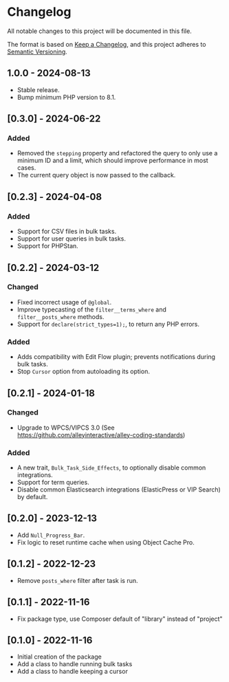 # Changelog
All notable changes to this project will be documented in this file.

The format is based on [Keep a Changelog](https://keepachangelog.com/en/1.0.0/),
and this project adheres to [Semantic Versioning](https://semver.org/spec/v2.0.0.html).

## 1.0.0 - 2024-08-13

- Stable release.
- Bump minimum PHP version to 8.1.

## [0.3.0] - 2024-06-22

### Added

- Removed the `stepping` property and refactored the query to only use a minimum ID and a limit, which should improve performance in most cases.
- The current query object is now passed to the callback.

## [0.2.3] - 2024-04-08

### Added

- Support for CSV files in bulk tasks.
- Support for user queries in bulk tasks.
- Support for PHPStan.

## [0.2.2] - 2024-03-12

### Changed

- Fixed incorrect usage of `@global`.
- Improve typecasting of the `filter__terms_where` and `filter__posts_where` methods.
- Support for `declare(strict_types=1);`, to return any PHP errors.

### Added

- Adds compatibility with Edit Flow plugin; prevents notifications during bulk tasks.
- Stop `Cursor` option from autoloading its option.

## [0.2.1] - 2024-01-18

### Changed

- Upgrade to WPCS/VIPCS 3.0 (See https://github.com/alleyinteractive/alley-coding-standards)

### Added

- A new trait, `Bulk_Task_Side_Effects`, to optionally disable common integrations.
- Support for term queries.
- Disable common Elasticsearch integrations (ElasticPress or VIP Search) by default.

## [0.2.0] - 2023-12-13

- Add `Null_Progress_Bar`.
- Fix logic to reset runtime cache when using Object Cache Pro.

## [0.1.2] - 2022-12-23

- Remove `posts_where` filter after task is run.

## [0.1.1] - 2022-11-16

- Fix package type, use Composer default of "library" instead of "project"

## [0.1.0] - 2022-11-16

- Initial creation of the package
- Add a class to handle running bulk tasks
- Add a class to handle keeping a cursor
